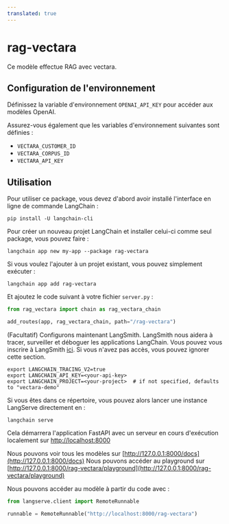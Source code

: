 ```yaml
---
translated: true
---
```


# rag-vectara

Ce modèle effectue RAG avec vectara.

## Configuration de l'environnement

Définissez la variable d'environnement `OPENAI_API_KEY` pour accéder aux modèles OpenAI.

Assurez-vous également que les variables d'environnement suivantes sont définies :
* `VECTARA_CUSTOMER_ID`
* `VECTARA_CORPUS_ID`
* `VECTARA_API_KEY`

## Utilisation

Pour utiliser ce package, vous devez d'abord avoir installé l'interface en ligne de commande LangChain :

```shell
pip install -U langchain-cli
```

Pour créer un nouveau projet LangChain et installer celui-ci comme seul package, vous pouvez faire :

```shell
langchain app new my-app --package rag-vectara
```

Si vous voulez l'ajouter à un projet existant, vous pouvez simplement exécuter :

```shell
langchain app add rag-vectara
```

Et ajoutez le code suivant à votre fichier `server.py` :

```python
from rag_vectara import chain as rag_vectara_chain

add_routes(app, rag_vectara_chain, path="/rag-vectara")
```

(Facultatif) Configurons maintenant LangSmith.
LangSmith nous aidera à tracer, surveiller et déboguer les applications LangChain.
Vous pouvez vous inscrire à LangSmith [ici](https://smith.langchain.com/).
Si vous n'avez pas accès, vous pouvez ignorer cette section.

```shell
export LANGCHAIN_TRACING_V2=true
export LANGCHAIN_API_KEY=<your-api-key>
export LANGCHAIN_PROJECT=<your-project>  # if not specified, defaults to "vectara-demo"
```

Si vous êtes dans ce répertoire, vous pouvez alors lancer une instance LangServe directement en :

```shell
langchain serve
```

Cela démarrera l'application FastAPI avec un serveur en cours d'exécution localement sur
[http://localhost:8000](http://localhost:8000)

Nous pouvons voir tous les modèles sur [http://127.0.0.1:8000/docs](http://127.0.0.1:8000/docs)
Nous pouvons accéder au playground sur [http://127.0.0.1:8000/rag-vectara/playground](http://127.0.0.1:8000/rag-vectara/playground)

Nous pouvons accéder au modèle à partir du code avec :

```python
from langserve.client import RemoteRunnable

runnable = RemoteRunnable("http://localhost:8000/rag-vectara")
```
